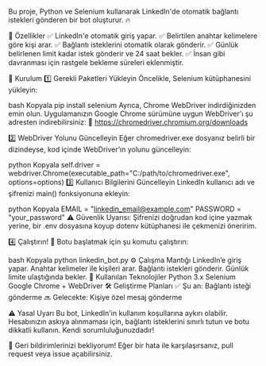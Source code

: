 Bu proje, Python ve Selenium kullanarak LinkedIn'de otomatik bağlantı istekleri gönderen bir bot oluşturur. 🔥

📌 Özellikler
✅ LinkedIn'e otomatik giriş yapar.
✅ Belirtilen anahtar kelimelere göre kişi arar.
✅ Bağlantı isteklerini otomatik olarak gönderir.
✅ Günlük belirlenen limit kadar istek gönderir ve 24 saat bekler.
✅ İnsan gibi davranması için rastgele bekleme süreleri eklenmiştir.

🚀 Kurulum
1️⃣ Gerekli Paketleri Yükleyin
Öncelikle, Selenium kütüphanesini yükleyin:

bash
Kopyala
pip install selenium
Ayrıca, Chrome WebDriver indirdiğinizden emin olun. Uygulamanızın Google Chrome sürümüne uygun WebDriver’ı şu adresten indirebilirsiniz:
🔗 https://chromedriver.chromium.org/downloads

2️⃣ WebDriver Yolunu Güncelleyin
Eğer chromedriver.exe dosyanız belirli bir dizindeyse, kod içinde WebDriver’ın yolunu güncelleyin:

python
Kopyala
self.driver = webdriver.Chrome(executable_path="C:/path/to/chromedriver.exe", options=options)
3️⃣ Kullanıcı Bilgilerini Güncelleyin
LinkedIn kullanıcı adı ve şifrenizi main() fonksiyonuna ekleyin:

python
Kopyala
EMAIL = "linkedin_email@example.com"
PASSWORD = "your_password"
⚠️ Güvenlik Uyarısı: Şifrenizi doğrudan kod içine yazmak yerine, bir .env dosyasına koyup dotenv kütüphanesi ile çekmenizi öneririm.

4️⃣ Çalıştırın! 🚀
Botu başlatmak için şu komutu çalıştırın:

bash
Kopyala
python linkedin_bot.py
⚙️ Çalışma Mantığı
LinkedIn’e giriş yapar.
Anahtar kelimeler ile kişileri arar.
Bağlantı istekleri gönderir.
Günlük limite ulaştığında bekler.
📌 Kullanılan Teknolojiler
Python 3.x
Selenium
Google Chrome + WebDriver
🛠 Geliştirme Planları
✅ Şu an: Bağlantı isteği gönderme
🔜 Gelecekte: Kişiye özel mesaj gönderme

⚠️ Yasal Uyarı
Bu bot, LinkedIn'in kullanım koşullarına aykırı olabilir. Hesabınızın askıya alınmaması için, bağlantı isteklerini sınırlı tutun ve botu dikkatli kullanın. Kendi sorumluluğunuzdadır!

📌 Geri bildirimlerinizi bekliyorum! Eğer bir hata ile karşılaşırsanız, pull request veya issue açabilirsiniz.
